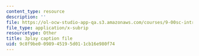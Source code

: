```yaml
---
content_type: resource
description: ''
file: https://ol-ocw-studio-app-qa.s3.amazonaws.com/courses/9-00sc-introduction-to-psychology-fall-2011/9c8f9be0098945195d011cb16e980f74_gRe7dy2HSTg.srt
file_type: application/x-subrip
resourcetype: Other
title: 3play caption file
uid: 9c8f9be0-0989-4519-5d01-1cb16e980f74
---
```

